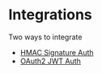 # Integrations

Two ways to integrate
  - [HMAC Signature Auth](/hmac)
  - [OAuth2 JWT Auth](/oauth2)
